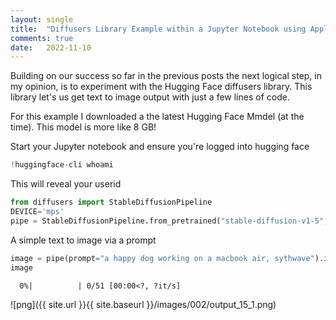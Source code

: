 ```yaml
---
layout: single
title:  "Diffusers Library Example within a Jupyter Notebook using Apple Mac M1/2"
comments: true
date:   2022-11-10
---
```


Building on our success so far in the previous posts the next logical step, in my opinion, is to experiment with the Hugging Face diffusers library. This library let's us get text to image output with just a few lines of code.

For this example I downloaded a the latest Hugging Face Mmdel (at the time). This model is more like 8 GB! 

Start your Jupyter notebook and ensure you're logged into hugging face

```python
!huggingface-cli whoami
```
This will reveal your userid

```python
from diffusers import StableDiffusionPipeline
DEVICE='mps'
pipe = StableDiffusionPipeline.from_pretrained("stable-diffusion-v1-5", use_auth_token=True).to(DEVICE)
```

A simple text to image via a prompt


```python
image = pipe(prompt="a happy dog working on a macbook air, sythwave").images[0]
image
```


      0%|          | 0/51 [00:00<?, ?it/s]


    
![png]({{ site.url }}{{ site.baseurl }}/images/002/output_15_1.png)


